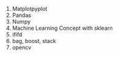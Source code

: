 1. Matplotpyplot
2. Pandas
3. Numpy
4. Machine Learning Concept with sklearn
5. ififd
6. bag, boost, stack
7. opencv